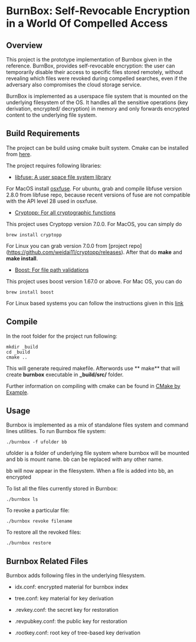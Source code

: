 # BurnBox: Self-Revocable Encryption in a World Of Compelled Access


## Overview
This project is the prototype implementation of Burnbox given in the reference. BurnBox, provides self-revocable encryption: the user can temporarily disable their access to specific files stored remotely, without revealing which files were revoked during compelled searches, even if the adversary also compromises the cloud storage service. 

BurnBox is implemented as a userspace file system that is mounted on the underlying filesystem of the OS. It handles all the sensitive operations (key derivation, encrypted/ decryption) in memory and only forwards encrypted content to the underlying file system. 

## Build Requirements
The project can be build using cmake built system. Cmake can be installed from [here](https://cmake.org/install/).

The project requires following libraries:

* [libfuse: A user space file system library](https://github.com/libfuse/libfuse)

For MacOS install [osxfuse](https://osxfuse.github.io). For ubuntu, grab  and compile libfuse version 2.8.0 from libfuse repo, because recent versions of fuse are not compatible with the API level 28 used in osxfuse. 

*  [Cryptopp: For all cryptographic functions](https://www.cryptopp.com)

This project uses Cryptopp version 7.0.0. For MacOS, you can simply do  

    brew install cryptopp

For Linux you can grab version 7.0.0 from [project repo] (https://github.com/weidai11/cryptopp/releases). After that do **make** and **make install**.

   



* [Boost: For file path validations](https://www.boost.org)

This project uses boost version 1.67.0 or above. For Mac OS, you can do
 
    brew install boost

For Linux based systems you can follow the instructions given in this [link](https://waqarrashid33.blogspot.com/2017/12/installing-boost-166-in-ubuntu-1604.html)

## Compile
In the root folder for the project run following:

    mkdir _build
    cd _build
    cmake ..

This will generate required makefile. Afterwords use ** make** that will create **burnbox** executable in **_build/src/** folder.

Further information on compiling with cmake can be found in [CMake by Example](https://mirkokiefer.com/cmake-by-example-f95eb47d45b1).

## Usage
Burnbox is implemented as a mix of standalone files system and command lines utilities. 
To run Burnbox file system:

    ./burnbox -f ufolder bb
ufolder is a folder of underlying file system where burnbox will be mounted and bb is mount name. bb can be replaced with any other name. 

bb will now appear in the filesystem. When a file is added into bb, an encrypted

To list all the files currently stored in Burnbox:

    ./burnbox ls

To revoke a particular file:

    ./burnbox revoke filename

To restore all the revoked files:

    ./burnbox restore

## Burnbox Related Files
Burnbox adds following files in the underlying filesystem. 

* idx.conf: encrypted material for burnbox index

* tree.conf: key material for key derivation

* .revkey.conf: the secret key for restoration

* .revpubkey.conf: the public key for restoration

* .rootkey.conf: root key of tree-based key derivation
